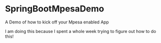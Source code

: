 # SpringBootMpesaDemo
A Demo of how to kick off your Mpesa enabled App


I am doing this because I spent a whole week trying to figure out how to do this!

